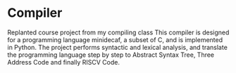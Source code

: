 # Compiler
Replanted course project from my compiling class
This compiler is designed for a programming language minidecaf, a subset of C, and is implemented in Python. The project performs syntactic and lexical analysis, and translate the programming language step by step to Abstract Syntax Tree, Three Address Code and finally RISCV Code.
